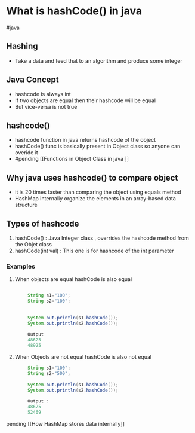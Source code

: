 # What is hashCode() in java
#java 



## Hashing 
- Take a data and feed that to an algorithm and produce some integer 


## Java Concept
- hashcode is always int
- If two objects are equal then their hashcode will be equal
- But vice-versa is not true


## hashcode()
- hashcode function in java returns hashcode of the object
- hashCode() func is basically present in Object class so anyone can overide it
- #pending 
[[Functions in Object Class in java ]]


## Why java uses hashcode() to compare object
- it is 20 times faster than comparing the object using equals method 
- HashMap internally organize the elements in an array-based data structure

## Types of hashcode
1. hashCode() : Java Integer class , overrides the hashcode method from the Objet class
2. hashCode(int val) : This one is for hashcode of the int parameter


### Examples
1. When objects are equal hashCode is also equal

```java

		String s1="100";
		String s2="100"; 
		
		
		System.out.println(s1.hashCode());
		System.out.println(s2.hashCode());
		
		Output 
		48625
		48925
```


2. When Objects are not equal hashCode is also not equal
```java
		String s1="100";
		String s2="500"; 
		
		System.out.println(s1.hashCode());
		System.out.println(s2.hashCode());
		
		Output : 
		48625
		52469


```

pending
[[How HashMap stores data internally]]